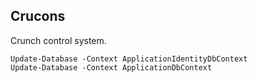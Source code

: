 ## Crucons

Crunch control system.

```
Update-Database -Context ApplicationIdentityDbContext
Update-Database -Context ApplicationDbContext
```